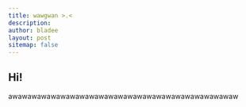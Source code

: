 ```yaml
---
title: wawgwan >.<
description: 
author: bladee
layout: post
sitemap: false
---
```


## Hi!

awawawawawawawawawawawawawawawawawawawawawawawaw
